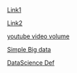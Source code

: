 [Link1](http://lod-cloud.net) </br>

[Link2](https://www.slideshare.net/BernardMarr/big-data-25-facts/)</br>

[youtube video volume](https://www.youtube.com/watch?v=0fKBhvDjuy0)</br>

[Simple Big data](http://words.sdsc.edu/words-data-science/big-data)

[DataScience Def](http://words.sdsc.edu/words-data-science/data-science)